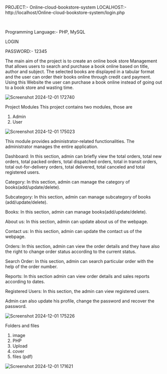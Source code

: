 PROJECT:- Online-cloud-bookstore-system
LOCALHOST:-    http://localhost/Online-cloud-bookstore-system/login.php

<br>

Programming Language:- PHP, MySQL
<br>

LOGIN 

PASSWORD:- 12345

The main aim of the project is to create an online book store Management that allows users to search and purchase a book online based on title, author and subject. The selected books are displayed in a tabular format and the user can order their books online through credit card payment. Using this Website the user can purchase a book online instead of going out to a book store and wasting time.

![Screenshot 2024-12-01 172740](https://github.com/user-attachments/assets/5ce0821c-be9f-4925-ab45-d02ca33e7a05)

Project Modules
This project contains two modules, those are

1. Admin
2. User

![Screenshot 2024-12-01 175023](https://github.com/user-attachments/assets/3e12cf7b-218c-4031-a258-7272096dc078)

This module provides administrator-related functionalities. The administrator manages the entire application.

Dashboard: In this section, admin can briefly view the total orders, total new orders, total packed orders, total dispatched orders, total in transit orders, total out-for-delivery orders, total delivered, total canceled and total registered users.

Category: In this section, admin can manage the category of books(add/update/delete).

Subcategory: In this section, admin can manage subcategory of books (add/update/delete).

Books: In this section, admin can manage books(add/update/delete).

About us: In this section, admin can update about us of the webpage.

Contact us: In this section, admin can update the contact us of the webpage.

Orders: In this section, admin can view the order details and they have also the right to change order status according to the current status.

Search Order: In this section, admin can search particular order with the help of the order number.

Reports: In this section admin can view order details and sales reports according to dates.

Registered Users: In this section, the admin can view registered users.

Admin can also update his profile, change the password and recover the password.

![Screenshot 2024-12-01 175226](https://github.com/user-attachments/assets/e146ac69-03d4-45d4-8227-35df320cb219)

Folders and files 
1. image
2. PHP
3. Upload
4. cover
5. files (pdf)

![Screenshot 2024-12-01 171621](https://github.com/user-attachments/assets/4be3b830-0e81-4da2-9ffd-f18a9c2b36f6)
